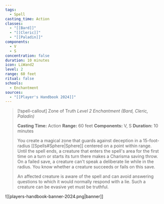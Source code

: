 ```yaml
---
tags:
  - Spell
casting_time: Action
classes:
  - "[[Bard]]"
  - "[[Cleric]]"
  - "[[Paladin]]"
components:
  - V
  - S
concentration: false
duration: 10 minutes
icon: LiWand2
level: 2
range: 60 feet
ritual: false
schools:
  - Enchantment
sources: 
  - "[[Player's Handbook 2024]]"
---
```

>[!spell-callout] Zone of Truth
>_Level 2 Enchantment (Bard, Cleric, Paladin)_
>
>**Casting Time:** Action
>**Range:** 60 feet
>**Components:** V, S
>**Duration:** 10 minutes
>
>You create a magical zone that guards against deception in a 15-foot-radius [[Spells#Sphere\|Sphere]] centered on a point within range. Until the spell ends, a creature that enters the spell's area for the first time on a turn or starts its turn there makes a Charisma saving throw. On a failed save, a creature can't speak a deliberate lie while in the radius. You know whether a creature succeeds or fails on this save.
>
>An affected creature is aware of the spell and can avoid answering questions to which it would normally respond with a lie. Such a creature can be evasive yet must be truthful.

![[players-handbook-banner-2024.png|banner]]